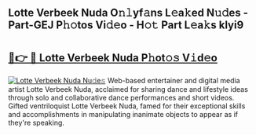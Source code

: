 ## Lotte Verbeek Nuda O𝚗𝚕yf𝚊ns L𝚎a𝚔ed N𝚞𝚍es - Part-GEJ P𝚑𝚘tos Vi𝚍𝚎o - H𝚘𝚝 Part L𝚎a𝚔s klyi9

# <h2><a href="http://kf3cjrp.oniu.top/?m=Lotte+Verbeek+Nuda">🔗👉 🔴 Lotte Verbeek Nuda P𝚑ot𝚘𝚜 V𝚒d𝚎o</a></h2>

[![Lotte Verbeek Nuda Nu𝚍e𝚜](https://i.imgur.com/0qMVB7G.gif)](http://kf3cjrp.oniu.top/?m=Lotte+Verbeek+Nuda)
Web-based entertainer and digital media artist Lotte Verbeek Nuda, acclaimed for sharing dance and lifestyle ideas through solo and collaborative dance performances and short videos. Gifted ventriloquist Lotte Verbeek Nuda, famed for their exceptional skills and accomplishments in manipulating inanimate objects to appear as if they're speaking.  
